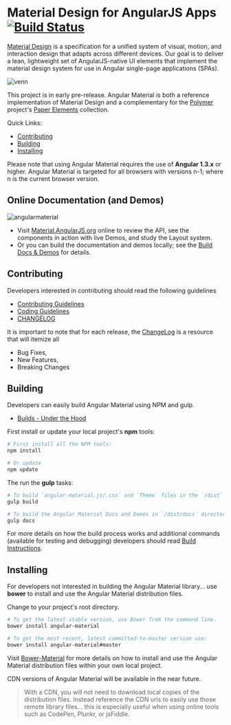 # Material Design for AngularJS Apps [![Build Status](https://travis-ci.org/angular/material.svg)](https://travis-ci.org/angular/material)

[Material Design](http://www.google.com/design/spec/material-design/) is a specification for a unified system of visual, motion, and interaction design that adapts across different devices. Our goal is to deliver a lean, lightweight set of AngularJS-native UI elements that implement the material design system for use in Angular single-page applications (SPAs).

![venn](https://cloud.githubusercontent.com/assets/210413/5077572/30dfc2f0-6e6a-11e4-9723-07c918128f4f.png)

This project is in early pre-release. Angular Material is both a reference implementation of Material Design and a complementary for the [Polymer](http://www.polymer-project.org/) project's [Paper Elements](http://www.polymer-project.org/docs/elements/paper-elements.html) collection.

Quick Links:

*  [Contributing](#contributing)
*  [Building](#building)
*  [Installing](#installing)


Please note that using Angular Material requires the use of **Angular 1.3.x** or higher. Angular Material is targeted for all browsers with versions n-1; where n is the current browser version.

## <a name="demos"></a> Online Documentation (and Demos)

![angularmaterial](https://cloud.githubusercontent.com/assets/210413/5148790/fb9ecf52-7187-11e4-9adc-fc5ef263b4ce.png)

- Visit [Material.AngularJS.org]() online to review the API, see the components in action with live Demos, and study the Layout system.
- Or you can build the documentation and demos locally; see the [Build Docs & Demos](https://github.com/angular/material/tree/master/docs) for details.

## <a name="contributing"></a> Contributing

Developers interested in contributing should read the following guidelines

- [Contributing Guidelines](https://github.com/angular/material/blob/master/docs/guides/CONTRIBUTING.md)
- [Coding Guidelines](https://github.com/angular/material/blob/master/docs/guides/CODING.md)
- [CHANGELOG](https://github.com/angular/material/blob/master/CHANGELOG.md) 

It is important to note that for each release, the [ChangeLog](https://github.com/angular/material/blob/master/CHANGELOG.md) is a resource that will itemize all

- Bug Fixes,
- New Features,
- Breaking Changes

## <a name="building"></a> Building

Developers can easily build Angular Material using NPM and gulp.

*  [Builds - Under the Hood](https://github.com/angular/bower-material/blob/master/docs/guidelines/BUILD.md)

First install or update your local project's **npm** tools:

```bash
# First install all the NPM tools:
npm install

# Or update
npm update
```

The run the **gulp** tasks:

```bash
# To build `angular-material.js/.css` and `Theme` files in the `/dist` directory
gulp build

# To build the Angular Material Docs and Demos in `/dist/docs` directory
gulp docs
```

For more details on how the build process works and additional commands (available for testing and debugging) developers should read [Build Instructions](https://github.com/angular/bower-material/blob/master/docs/guidelines/BUILD.md).

## <a name="installing"></a>  Installing

For developers not interested in building the Angular Material library... use **bower** to install and use the Angular Material distribution files. 

Change to your project's root directory.

```bash
# To get the latest stable version, use Bower from the command line.
bower install angular-material

# To get the most recent, latest committed-to-master version use:
bower install angular-material#master
```

Visit [Bower-Material](https://github.com/angular/bower-material/blob/master/README.md) for more details on how to install and use the Angular Material distribution files within your own local project.

CDN versions of Angular Material will be available in the near future.

>With a CDN, you will not need to download local copies of the distribution files. Instead reference the CDN urls to easily use those remote library files... this is especially useful when using online tools such as CodePen, Plunkr, or jsFiddle.


<br/>

